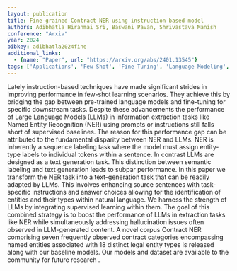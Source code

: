 ```yaml
---
layout: publication
title: Fine-grained Contract NER using instruction based model
authors: Adibhatla Hiranmai Sri, Baswani Pavan, Shrivastava Manish
conference: "Arxiv"
year: 2024
bibkey: adibhatla2024fine
additional_links:
  - {name: "Paper", url: "https://arxiv.org/abs/2401.13545"}
tags: ['Applications', 'Few Shot', 'Fine Tuning', 'Language Modeling', 'Pretraining Methods', 'Prompting', 'Training Techniques']
---
```

Lately instruction-based techniques have made significant strides in improving performance in few-shot learning scenarios. They achieve this by bridging the gap between pre-trained language models and fine-tuning for specific downstream tasks. Despite these advancements the performance of Large Language Models (LLMs) in information extraction tasks like Named Entity Recognition (NER) using prompts or instructions still falls short of supervised baselines. The reason for this performance gap can be attributed to the fundamental disparity between NER and LLMs. NER is inherently a sequence labeling task where the model must assign entity-type labels to individual tokens within a sentence. In contrast LLMs are designed as a text generation task. This distinction between semantic labeling and text generation leads to subpar performance. In this paper we transform the NER task into a text-generation task that can be readily adapted by LLMs. This involves enhancing source sentences with task-specific instructions and answer choices allowing for the identification of entities and their types within natural language. We harness the strength of LLMs by integrating supervised learning within them. The goal of this combined strategy is to boost the performance of LLMs in extraction tasks like NER while simultaneously addressing hallucination issues often observed in LLM-generated content. A novel corpus Contract NER comprising seven frequently observed contract categories encompassing named entities associated with 18 distinct legal entity types is released along with our baseline models. Our models and dataset are available to the community for future research .
